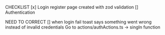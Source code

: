 CHECKLIST
[x] Login register page created with zod validation
[] Authentication

NEED TO CORRECT
[] when login fail toast says something went wrong instead of invalid credentials Go to actions/authActions.ts  -> singIn function 